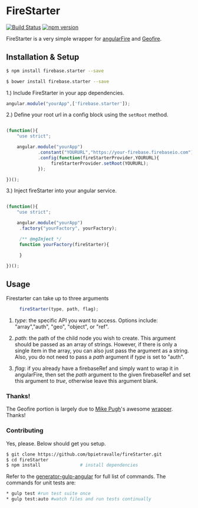 # FireStarter

[![Build Status](https://travis-ci.org/bpietravalle/fireStarter.svg?branch=master)](https://travis-ci.org/bpietravalle/fireStarter)
[![npm version](https://badge.fury.io/js/firebase.starter.svg)](https://badge.fury.io/js/firebase.starter)

FireStarter is a very simple wrapper for [angularFire](https://github.com/firebase/angularfire) and [Geofire](https://github.com/firebase/geofire-js).


## Installation & Setup

```bash
$ npm install firebase.starter --save
```

```bash
$ bower install firebase.starter --save
```

1.) Include FireStarter in your app dependencies.

```javascript
angular.module("yourApp",['firebase.starter']);
```
2.) Define your root url in a config block using the `setRoot` method.

```javascript

(function(){
    "use strict";

    angular.module("yourApp")
			.constant("YOURURL","https://your-firebase.firebaseio.com");
			.config(function(fireStarterProvider,YOURURL){
				 fireStarterProvider.setRoot(YOURURL);
			});

})();
```

3.) Inject fireStarter into your angular service.

```javascript

(function(){
    "use strict";

    angular.module("yourApp")
	 .factory("yourFactory", yourFactory);

	 /** @ngInject */
	 function yourFactory(fireStarter){

	 }

})();
```
## Usage

Firestarter can take up to three arguments

```javascript
	 fireStarter(type, path, flag);
```
1. _type_: the specific API you want to access. Options include: "array","auth", "geo", "object", or "ref".

2. _path_: the path of the child node you wish to create.  This argument should be passed as an array
of strings.  However, if there is only a single item in the array, you can also
just pass the argument as a string.  Also, you do not need to pass a _path_ argument if _type_ is set to "auth".

3. _flag_: if you already have a firebaseRef and simply want to wrap it in angularFire, then set the _path_ argument to 
the given firebaseRef and set this argument to _true_, otherwise leave this argument blank.


### Thanks!
The Geofire portion is largely due to [Mike Pugh](https://github.com/mikepugh/)'s awesome [wrapper](https://github.com/mikepugh/AngularGeofire).
Thanks!


### Contributing

Yes, please.  Below should get you setup.

```bash
$ git clone https://github.com/bpietravalle/fireStarter.git
$ cd fireStarter
$ npm install               # install dependencies
```
Refer to the [generator-gulp-angular](https://github.com/Swiip/generator-gulp-angular) for full list of
commands. The commands for unit tests are:

```bash
* gulp test #run test suite once
* gulp test:auto #watch files and run tests continually
```



